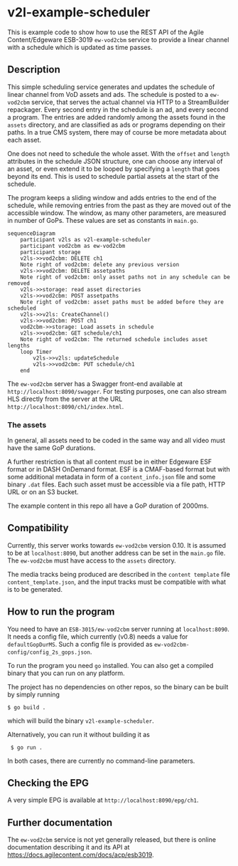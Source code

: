 # v2l-example-scheduler

This is example code to show how to use the REST API of
the Agile Content/Edgeware ESB-3019 `ew-vod2cbm` service to
provide a linear channel with a schedule which is updated as time passes.

## Description

This simple scheduling service generates and updates the schedule of linear channel
from VoD assets and ads. The schedule is posted to a `ew-vod2cbm` service,
that serves the actual channel via HTTP to a StreamBuilder repackager.
Every second entry in the schedule is an ad, and every second a program.
The entries are added randomly among the assets found in the `assets` directory, and are classified as ads or programs depending on their paths. In a true CMS
system, there may of course be more metadata about each asset.

One does not need to schedule the whole asset. With the `offset` and
`length` attributes in the schedule JSON structure, one can choose any
interval of an asset, or even extend it to be looped by specifying
a `length` that goes beyond its end. This is used to schedule partial assets
at the start of the schedule.

The program keeps a sliding window and adds entries to the end of the
schedule, while removing entries from the past as they are moved out
of the accessible window. The window, as many other parameters, are
measured in number of GoPs. These values are set as constants in
`main.go`.

```mermaid
sequenceDiagram
    participant v2ls as v2l-example-scheduler
    participant vod2cbm as ew-vod2cbm
    participant storage
    v2ls->>vod2cbm: DELETE ch1
    Note right of vod2cbm: delete any previous version
    v2ls->>vod2cbm: DELETE assetpaths
    Note right of vod2cbm: only asset paths not in any schedule can be removed
    v2ls->>storage: read asset directories
    v2ls->>vod2cbm: POST assetpaths
    Note right of vod2cbm: asset paths must be added before they are scheduled
    v2ls->>v2ls: CreateChannel()
    v2ls->>vod2cbm: POST ch1
    vod2cbm->>storage: Load assets in schedule
    v2ls->>vod2cbm: GET schedule/ch1
    Note right of vod2cbm: The returned schedule includes asset lengths
    loop Timer
        v2ls->>v2ls: updateSchedule
        v2ls->>vod2cbm: PUT schedule/ch1
    end
```

The `ew-vod2cbm` server has a Swagger front-end available at
`http://localhost:8090/swagger`. For testing purposes, one can also stream HLS directly from the server at the URL `http://localhost:8090/ch1/index.html`.

### The assets

In general, all assets need to be coded in the same way and all video must have
the same GoP durations.

A further restriction is that all content must be in either Edgeware ESF format
or in DASH OnDemand format. ESF is
a CMAF-based format but with some additional metadata in form of a
`content_info.json` file and some binary `.dat` files. Each such asset must be accessible
via a file path, HTTP URL or on an S3 bucket.

The example content in this repo all have a GoP duration of 2000ms.

## Compatibility

Currently, this server works towards `ew-vod2cbm` version 0.10.
It is assumed to be at
`localhost:8090`, but another address can be set in the `main.go` file.
The `ew-vod2cbm` must have access to the `assets` directory.

The media tracks being produced are described in the `content template` file
`content_template.json`, and the input tracks must be compatible
with what is to be generated.


## How to run the program

You need to have an `ESB-3015/ew-vod2cbm` server running at `localhost:8090`. It needs a config file, which currently (v0.8) needs
a value for `defaultGopDurMS`. Such a config file is provided as
`ew-vod2cbm-config/config_2s_gops.json`.

To run the program you need `go` installed. You can also get a compiled binary that you can
run on any platform.

The project has no dependencies on other repos, so the binary can be built by simply running

    $ go build .

which will build the binary `v2l-example-scheduler`.

Alternatively, you can run it without building it as

     $ go run .

In both cases, there are currently no command-line parameters.

## Checking the EPG

A very simple EPG is available at `http://localhost:8090/epg/ch1`.

## Further documentation

The `ew-vod2cbm` service is not yet generally released, but there is online documentation
describing it and its API at https://docs.agilecontent.com/docs/acp/esb3019.